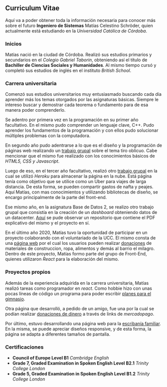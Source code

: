 ## Curriculum Vitae

Aquí va a poder obtener toda la información necesaria para conocer más sobre el futuro **Ingeniero de Sistemas** Matías Celestino Schröder, quien actualmente está estudiando en la *Universidad Católica de Córdoba*.

### Inicios

Matías nació en la ciudad de Córdoba. 
Realizó sus estudios primarios y secundarios en el *Colegio Gabriel Taborin*, obteniendo así el título de **Bachiller de Ciencias Sociales y Humanidades**.
Al mismo tiempo cursó y completó sus estudios de inglés en el instituto *British School*.

### Carrera universitaria

Comenzó sus estudios universitarios muy entusiasmado buscando cada día aprender más los temas otorgados por las asignaturas básicas. Siempre le intereso buscar y demostrar cada teorema o fundamento para de esa manera poder comprenderlo.

Se adentro por primera vez en la programación en su primer año facultativo. En el mismo pudo comprender un lenguaje clave, C++. Pudo aprender los fundamentos de la programación y con ellos pudo solucionar múltiples problemas con la computadora.

En segundo año pudo adentrarse a lo que es el diseño y la programación de páginas web realizando un [trabajo grupal](https://ucc-labcompu2.github.io/proyecto2018-pato-dejaste/index.html) sobre el tema tiro oblicuo. Cabe mencionar que el mismo fue realizado con los conocimientos básicos de *HTML5, CSS y Javascript*.

Luego de eso, en el tercer año facultativo, realizó otro [trabajo grupal](https://malucar.herokuapp.com/) en la cual se utilizó *Heroku* para almacenar la página en la nube. Está página tenía como objetivo que se utilice como un Uber para viajes de larga distancia. De esta forma, se pueden compartir gastos de nafta y peajes. Aquí Matías, con mas conocimientos y utilizando bibliotecas de diseño, se encargo principalmente de la parte del front-end.

Ese mismo año, en la asignatura Base de Datos 2, se realizo otro trabajo grupal que consistía en la creación de un *dashboard* obteniendo datos de un datacenter. [Aquí](https://github.com/matischroder/UsaGunViolence) se pude observar un repositorio que contiene el PDF explicativo del mismo y el proyecto en sí.

En el último año 2020, Matías tuvo la oportunidad de participar en un proyecto colaborando con el voluntariado de la UCC. El mismo consta de una [página web](https://voluntariadoing.ucc.edu.ar/) por el cual los usuarios pueden realizar [donaciones](https://voluntariadoing.ucc.edu.ar/form) de materiales de construccion, ropa, alimentos y demás al barrio el milagro. Dentro de este proyecto, Matías formo parte del grupo de Front-End, quienes utilizaron *React* para la elaboración del mismo.

### Proyectos propios

Además de la experiencia adquirida en la carrera universitaria, Matías realizó tareas como programador en *react*. Como hobbie hizo con unas pocas líneas de código un programa para poder escribir [planes para el gimnasio](https://gimplanes.netlify.app/).

Otra página que desarrolló, a pedido de un amigo, fue una por la cual se podían realizar [donaciones de dinero](https://campanadonacionlalonja.netlify.app/) a través de links de *mercadopago*.

Por último, estuvo desarrollando una página web para la [escribanía familiar](https://escribaniaschroder.netlify.app/). En la misma, se puede apreciar diseños responsive, y de esta forma, la página se adapta a diferentes tamaños de pantalla.

### Certificaciones

- **Council of Europe Level B1** *Cambridge English*
- **Grade 7, Graded Examination in Spoken English Level B2.1** *Trinity College London*
- **Grade 5, Graded Examination in Spoken English Level B1.2** *Trinity College London*






